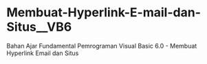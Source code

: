 # Membuat-Hyperlink-E-mail-dan-Situs__VB6
Bahan Ajar Fundamental Pemrograman Visual Basic 6.0 - Membuat Hyperlink Email dan Situs
